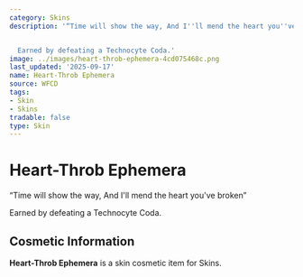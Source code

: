 ```yaml
---
category: Skins
description: '“Time will show the way, And I''ll mend the heart you''ve broken”


  Earned by defeating a Technocyte Coda.'
image: ../images/heart-throb-ephemera-4cd075468c.png
last_updated: '2025-09-17'
name: Heart-Throb Ephemera
source: WFCD
tags:
- Skin
- Skins
tradable: false
type: Skin
---
```


# Heart-Throb Ephemera

“Time will show the way, And I'll mend the heart you've broken”

Earned by defeating a Technocyte Coda.

## Cosmetic Information

**Heart-Throb Ephemera** is a skin cosmetic item for Skins.


